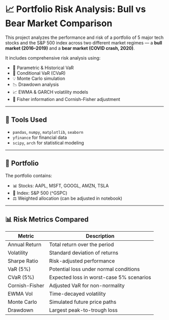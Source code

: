 # 📈 Portfolio Risk Analysis: Bull vs Bear Market Comparison

This project analyzes the performance and risk of a portfolio of 5 major tech stocks and the S&P 500 index across two different market regimes — a **bull market (2016–2019)** and a **bear market (COVID crash, 2020)**.

It includes comprehensive risk analysis using:
- 🧮 Parametric & Historical VaR
- 🔻 Conditional VaR (CVaR)
- 💡 Monte Carlo simulation
- 📉 Drawdown analysis
- 📈 EWMA & GARCH volatility models
- 🧠 Fisher information and Cornish-Fisher adjustment

---

## 🧰 Tools Used

- `pandas`, `numpy`, `matplotlib`, `seaborn`
- `yfinance` for financial data
- `scipy`, `arch` for statistical modeling

---

## 🧠 Portfolio

The portfolio contains:
- 📊 Stocks: AAPL, MSFT, GOOGL, AMZN, TSLA
- 🏦 Index: S&P 500 (^GSPC)
- ⚖️ Weighted allocation (can be adjusted in notebook)

---

## 📊 Risk Metrics Compared

| Metric         | Description                                 |
|----------------|---------------------------------------------|
| Annual Return  | Total return over the period                |
| Volatility     | Standard deviation of returns               |
| Sharpe Ratio   | Risk-adjusted performance                   |
| VaR (5%)       | Potential loss under normal conditions      |
| CVaR (5%)      | Expected loss in worst-case 5% scenarios    |
| Cornish-Fisher | Adjusted VaR for non-normality              |
| EWMA Vol       | Time-decayed volatility                     |
| Monte Carlo    | Simulated future price paths                |
| Drawdown       | Largest peak-to-trough loss                 |
